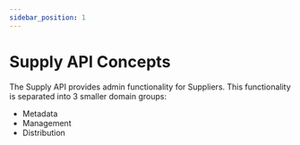 ```yaml
---
sidebar_position: 1
---
```


# Supply API Concepts

The Supply API provides admin functionality for Suppliers. This functionality is separated into 3 smaller domain groups:

-   Metadata
-   Management
-   Distribution

